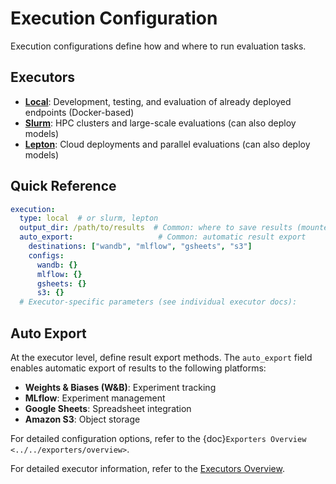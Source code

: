 # Execution Configuration

Execution configurations define how and where to run evaluation tasks.

## Executors

- **[Local](local.md)**: Development, testing, and evaluation of already deployed endpoints (Docker-based)
- **[Slurm](slurm.md)**: HPC clusters and large-scale evaluations (can also deploy models)
- **[Lepton](lepton.md)**: Cloud deployments and parallel evaluations (can also deploy models)

## Quick Reference

```yaml
execution:
  type: local  # or slurm, lepton
  output_dir: /path/to/results  # Common: where to save results (mounted as /results in evaluation container, must be creatable on the given executor)
  auto_export:                   # Common: automatic result export
    destinations: ["wandb", "mlflow", "gsheets", "s3"]
    configs:
      wandb: {}
      mlflow: {}
      gsheets: {}
      s3: {}
  # Executor-specific parameters (see individual executor docs):
```

## Auto Export

At the executor level, define result export methods. The `auto_export` field enables automatic export of results to the following platforms:

- **Weights & Biases (W&B)**: Experiment tracking
- **MLflow**: Experiment management
- **Google Sheets**: Spreadsheet integration
- **Amazon S3**: Object storage

For detailed configuration options, refer to the {doc}`Exporters Overview <../../exporters/overview>`.

For detailed executor information, refer to the [Executors Overview](../../executors/overview.md).
